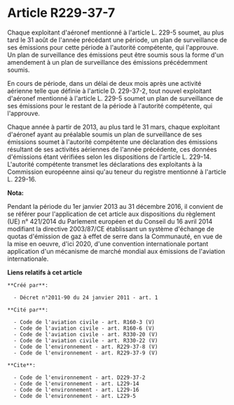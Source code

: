 # Article R229-37-7

Chaque exploitant d'aéronef mentionné à l'article L. 229-5 soumet, au plus tard le 31 août de l'année précédant une période,
un plan de surveillance de ses émissions pour cette période à l'autorité compétente, qui l'approuve. Un plan de surveillance
des émissions peut être soumis sous la forme d'un amendement à un plan de surveillance des émissions précédemment soumis. 

En cours de période, dans un délai de deux mois après une activité aérienne telle que définie à l'article D. 229-37-2, tout
nouvel exploitant d'aéronef mentionné à l'article L. 229-5 soumet un plan de surveillance de ses émissions pour le restant de
la période à l'autorité compétente, qui l'approuve. 

Chaque année à partir de 2013, au plus tard le 31 mars, chaque exploitant d'aéronef ayant au préalable soumis un plan de
surveillance de ses émissions soumet à l'autorité compétente une déclaration des émissions résultant de ses activités
aériennes de l'année précédente, ces données d'émissions étant vérifiées selon les dispositions de l'article L. 229-14.
L'autorité compétente transmet les déclarations des exploitants à la Commission européenne ainsi qu'au teneur du registre
mentionné à l'article L. 229-16.

**Nota:**

Pendant la période du 1er janvier 2013 au 31 décembre 2016, il convient de se référer pour l'application de cet article aux
dispositions du règlement (UE) n° 421/2014 du Parlement européen et du Conseil du 16 avril 2014 modifiant la directive
2003/87/CE établissant un système d'échange de quotas d'émission de gaz à effet de serre dans la Communauté, en vue de la
mise en oeuvre, d'ici 2020, d'une convention internationale portant application d'un mécanisme de marché mondial aux
émissions de l'aviation internationale.

**Liens relatifs à cet article**

	**Créé par**:

	  - Décret n°2011-90 du 24 janvier 2011 - art. 1

	**Cité par**:

	  - Code de l'aviation civile - art. R160-3 (V)
	  - Code de l'aviation civile - art. R160-6 (V)
	  - Code de l'aviation civile - art. R330-20 (V)
	  - Code de l'aviation civile - art. R330-22 (V)
	  - Code de l'environnement - art. R229-37-8 (V)
	  - Code de l'environnement - art. R229-37-9 (V)

	**Cite**:

	  - Code de l'environnement - art. D229-37-2
	  - Code de l'environnement - art. L229-14
	  - Code de l'environnement - art. L229-16
	  - Code de l'environnement - art. L229-5
